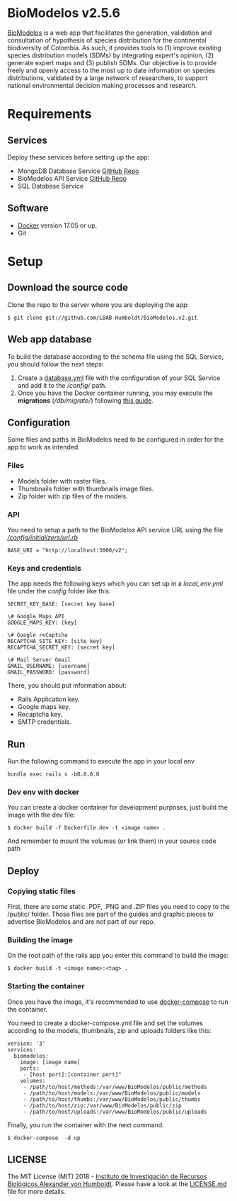# BioModelos v2.5.6

[BioModelos](http://biomodelos.humboldt.org.co) is a web app that facilitates the generation, validation and consultation of hypothesis of species distribution for the continental biodiversity of Colombia. As such, it provides tools to (1) improve existing species distribution models (SDMs) by integrating expert's opinion, (2) generate expert maps and (3) publish SDMs. Our objective is to provide freely and openly access to the most up to date information on species distributions, validated by a large network of researchers, to support national environmental decision making processes and research.


# Requirements


## Services
Deploy these services before setting up the app:

- MongoDB Database Service [GitHub Repo](https://github.com/LBAB-Humboldt/biomodelos_db_api)
- BioModelos API Service [GitHub Repo](https://github.com/LBAB-Humboldt/biomodelos_db_api)
- SQL Database Service


## Software

- [Docker](https://www.docker.com) version 17.05 or up.
- Git


# Setup

## Download the source code

Clone the repo to the server where you are deploying the app:

```$ git clone git://github.com/LBAB-Humboldt/BioModelos.v2.git```

## Web app database

To build the database according to the schema file using the SQL Service, you should follow the next steps:

1. Create a [database.yml](https://edgeguides.rubyonrails.org/configuring.html#configuring-a-database) file with the configuration of your SQL Service and add it to the */config/* path.
2. Once you have the Docker container running, you may execute the **migrations** (*/db/migrate/*) following [this guide](https://edgeguides.rubyonrails.org/active_record_migrations.html#running-migrations).

## Configuration
Some files and paths in BioModelos need to be configured in order for the app to work as intended.

### Files
- Models folder with raster files.
- Thumbnails folder with thumbnails image files.
- Zip folder with zip files of the models.

### API
You need to setup a path to the BioModelos API service URL using the file *[/config/initializers/url.rb](config/initializers/url.rb)*

```BASE_URI = "http://localhost:3000/v2"; ```


### Keys and credentials
The app needs the following keys which you can set up in a *local_env.yml* file under the *config* folder like this:

```
SECRET_KEY_BASE: [secret key base]

\# Google Maps API
GOOGLE_MAPS_KEY: [key]

\# Google reCaptcha
RECAPTCHA_SITE_KEY: [site key]
RECAPTCHA_SECRET_KEY: [secret key]

\# Mail Server Gmail
GMAIL_USERNAME: [username]
GMAIL_PASSWORD: [password]
```
There, you should put information about:
- Rails Application key.
- Google maps key.
- Recaptcha key.
- SMTP credentials.

## Run

Run the following command to execute the app in your local env

```
bundle exec rails s -b0.0.0.0
```

### Dev env with docker
You can create a docker container for development purposes, just build the image with the dev file:
```
$ docker build -f Dockerfile.dev -t <image name> .
```
And remember to mount the volumes (or link them) in your source code path

## Deploy

### Copying static files

First, there are some static .PDF, .PNG and .ZIP files you need to copy to the /public/ folder. Those files are part of the guides and graphic pieces to advertise BioModelos and are not part of our repo.

### Building the image
On the root path of the rails app you enter this command to build the image:

```$ docker build -t <image name>:<tag> .```

### Starting the container

 Once you have the image, it's recommended to use [docker-compose](https://docs.docker.com/compose/) to run the container.

You need to create a docker-compose.yml file and set the volumes according to the models, thumbnails, zip and uploads folders like this:

```
version: '3'
services:
  biomodelos:
    image: [image name]
    ports:
     - [host port]:[container port]"
    volumes:
     - /path/to/host/methods:/var/www/BioModelos/public/methods
     - /path/to/host/models:/var/www/BioModelos/public/models
     - /path/to/host/thumbs:/var/www/BioModelos/public/thumbs
     - /path/to/host/zip:/var/www/BioModelos/public/zip
     - /path/to/host/uploads:/var/www/BioModelos/public/uploads

```
Finally, you run the container with the next command:

  ```$ docker-compose  -d up```


## LICENSE

The MIT License (MIT) 2018 - [Instituto de Investigación de Recursos Biológicos Alexander von Humboldt](http://humboldt.org.co). Please have a look at the [LICENSE.md](LICENSE.md) file for more details.
